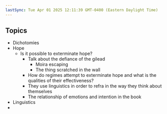 ```yaml
---
lastSync: Tue Apr 01 2025 12:11:39 GMT-0400 (Eastern Daylight Time)
---
```

## Topics
- Dichotomies
- Hope
	- Is it possible to exterminate hope?
		- Talk about the defiance of the gilead
			- Moira escaping
			- The thing scratched in the wall
		- How do regimes attempt to exterminate hope and what is the qualities of their effectiveness? 
		- They use linguistics in order to refra  in the way they think about themselves
		- The relationship of emotions and intention in the book
- Linguistics
- 
